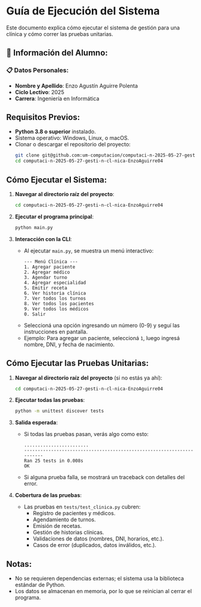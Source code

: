 # Guía de Ejecución del Sistema

Este documento explica cómo ejecutar el sistema de gestión para una clínica y cómo correr las pruebas unitarias.

## 👤 Información del Alumno:

### 📋 Datos Personales:
- **Nombre y Apellido**: Enzo Agustín Aguirre Polenta
- **Ciclo Lectivo**: 2025
- **Carrera**: Ingeniería en Informática

## Requisitos Previos:

- **Python 3.8 o superior** instalado.
- Sistema operativo: Windows, Linux, o macOS.
- Clonar o descargar el repositorio del proyecto:
  ```bash
  git clone git@github.com:um-computacion/computaci-n-2025-05-27-gesti-n-cl-nica-EnzoAguirre04.git
  cd computaci-n-2025-05-27-gesti-n-cl-nica-EnzoAguirre04
  ```

## Cómo Ejecutar el Sistema:

1. **Navegar al directorio raíz del proyecto**:
   ```bash
   cd computaci-n-2025-05-27-gesti-n-cl-nica-EnzoAguirre04
   ```

2. **Ejecutar el programa principal**:
   ```bash
   python main.py
   ```

3. **Interacción con la CLI**:
   - Al ejecutar `main.py`, se muestra un menú interactivo:
     ```
     --- Menú Clínica ---
     1. Agregar paciente
     2. Agregar médico
     3. Agendar turno
     4. Agregar especialidad
     5. Emitir receta
     6. Ver historia clínica
     7. Ver todos los turnos
     8. Ver todos los pacientes
     9. Ver todos los médicos
     0. Salir

     ```
   - Seleccioná una opción ingresando un número (0-9) y seguí las instrucciones en pantalla.
   - Ejemplo: Para agregar un paciente, seleccioná `1`, luego ingresá nombre, DNI, y fecha de nacimiento.

## Cómo Ejecutar las Pruebas Unitarias:

1. **Navegar al directorio raíz del proyecto** (si no estás ya ahí):
   ```bash
   cd computaci-n-2025-05-27-gesti-n-cl-nica-EnzoAguirre04
   ```

2. **Ejecutar todas las pruebas**:
   ```bash
   python -m unittest discover tests
   ```

3. **Salida esperada**:
   - Si todas las pruebas pasan, verás algo como esto:
     ```
     ........................
     ----------------------------------------------------------------------
     Ran 25 tests in 0.008s
     OK
     ```
   - Si alguna prueba falla, se mostrará un traceback con detalles del error.

4. **Cobertura de las pruebas**:
   - Las pruebas en `tests/test_clinica.py` cubren:
     - Registro de pacientes y médicos.
     - Agendamiento de turnos.
     - Emisión de recetas.
     - Gestión de historias clínicas.
     - Validaciones de datos (nombres, DNI, horarios, etc.).
     - Casos de error (duplicados, datos inválidos, etc.).

## Notas:

- No se requieren dependencias externas; el sistema usa la biblioteca estándar de Python.
- Los datos se almacenan en memoria, por lo que se reinician al cerrar el programa.